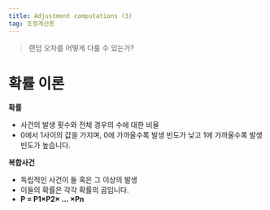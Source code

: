 ```yaml
---
title: Adjustment computations (3)
tag: 조정계산론
---
```


> 랜덤 오차를 어떻게 다룰 수 있는가?
>

# 확률 이론
**확률**
* 사건의 발생 횟수와 전체 경우의 수에 대한 비율
* 0에서 1사이의 값을 가지며, 0에 가까울수록 발생 빈도가 낮고 1에 가까울수록 발생 빈도가 높습니다.

**복합사건**
* 독립적인 사건이 둘 혹은 그 이상의 발생
* 이들의 확률은 각각 확률의 곱입니다.
* **P = P1×P2× ... ×Pn**
